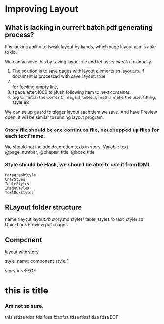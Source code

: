 # Improving Layout

## What is lacking in current batch pdf generating process?

It is lacking ability to tweak layout by hands, which page layout app is able to do.

We can achieve this by saving layout file and let users tweak it manually.
1. The solution is to save pages with layout elements as layout.rb. 
	if document is processed with save_layout: true
1. <br/> for feeding empty line, 
1. space_after:1000 to plush following item to next container.
1. tag to match the content.
	image_1, table_1, math_1
	make the size, fitting, style etc

We can setup guard to trigger layout each tiem we save.
And have Preview open, it will be similar to running layout program.

### Story file should be one continuos file, not chopped up files for each textFrame.

We should not include decoration texts in story.
Variable text @page_number, @chapter_title, @book_title

### Style should be Hash, we should be able to use it from IDML
	ParagraphStyle
	CharStyes
	TableStyles
	ImageStyles
	TextBoxStyles
	

## RLayout folder structure

name.rlayout
	layout.rb
	story.md
	styles/
		table_styles.rb
		text_styles.rb
	QuickLook
		Preview.pdf
	images

## Component
layout with story

style_name: component_style_1

story = <<-EOF
# this is title

### Am not so sure. 

this sfdsa fdsa fds fdsa
fdadfsa fdsa fdsaf dsa fdsa 
EOF

